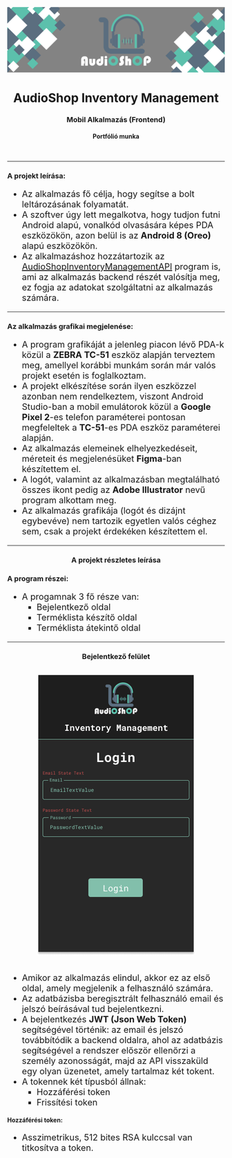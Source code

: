 <div align="center">
    <img src="readme_images/project_readme_banner_1500X450.png" alt="AudioShop Logo">
</div>

<div align="center">
    <h1>AudioShop Inventory Management</h1>
    <h3>Mobil Alkalmazás (Frontend)</h3>
    <h4>Portfólió munka</h4>
    <br>
</div>

---

<div>
    <h3>A projekt leírása:</h3>
    <ul style="font-size: 20px">
        <li>Az alkalmazás fő célja, hogy segítse a bolt leltározásának folyamatát.</li>
        <li>A szoftver úgy lett megalkotva, hogy tudjon futni Android alapú, vonalkód olvasására képes PDA eszközökön, azon belül is az <b>Android 8 (Oreo)</b> alapú eszközökön.</li>
        <li>Az alkalmazáshoz hozzátartozik az <a href="https://github.com/galmihaly/AudioShopInventoryManagementRestAPI">AudioShopInventoryManagementAPI</a> program is, ami az alkalmazás backend részét valósítja meg, ez fogja az adatokat szolgáltatni az alkalmazás számára.</li>
    </ul>
</div>

---

<div>
    <h3>Az alkalmazás grafikai megjelenése:</h3>
    <ul style="font-size: 20px">
        <li>A program grafikáját a jelenleg piacon lévő PDA-k közül a <b>ZEBRA TC-51</b> eszköz alapján terveztem meg, amellyel korábbi munkám során már valós projekt esetén is foglalkoztam.</li>
        <li>A projekt elkészítése során ilyen eszközzel azonban nem rendelkeztem, viszont Android Studio-ban a mobil emulátorok közül a <b>Google Pixel 2</b>-es telefon paraméterei pontosan megfeleltek a <b>TC-51</b>-es PDA eszköz paraméterei alapján.</li>
        <li>Az alkalmazás elemeinek elhelyezkedéseit, méreteit és megjelenésüket <b>Figma</b>-ban készítettem el.</li>
        <li>A logót, valamint az alkalmazásban megtalálható összes ikont pedig az <b>Adobe Illustrator</b> nevű program alkottam meg.</li>
        <li>Az alkalmazás grafikája (logót és dizájnt egybevéve) nem tartozik egyetlen valós céghez sem, csak a projekt érdekéken készítettem el.</li>
    </ul>
</div>

---

<div align="center">
        <h3>A projekt részletes leírása</h3>
</div>

<div>
    <h3>A program részei:</h3>
    <ul style="font-size: 20px">
        <li>A progamnak 3 fő része van:
            <ol style="list-style-type: square;">
                <li>Bejelentkező oldal</li>
                <li>Terméklista készítő oldal</li>
                <li>Terméklista átekintő oldal</li>
            </ol>
        </li>
    </ul>
</div>

---

<div>
    <div align="center">
        <h3>Bejelentkező felület</h3>
        <br>
        <img src="readme_images/login_screen.png" alt="AudioShop Logo">
    </div>
    <br>
    <ul style="font-size: 20px">
        <li>Amikor az alkalmazás elindul, akkor ez az első oldal, amely megjelenik a felhasználó számára.</li>
        <li>Az adatbázisba beregisztrált felhasználó email és jelszó beírásával tud bejelentkezni.</li>
        <li>A bejelentkezés <b>JWT (Json Web Token)</b> segítségével történik: az email és jelszó továbbítódik a backend oldalra, ahol az adatbázis segítségével a rendszer először ellenőrzi a személy azonosságát, majd az API visszaküld egy olyan üzenetet, amely tartalmaz két tokent.</li>
        <li>A tokennek két típusból állnak:
            <ol style="list-style-type: square;">
                <li>Hozzáférési token</li>
                <li>Frissítési token</li>
            </ol>
        </li>
    </ul>
</div>

<div>
    <h4>Hozzáférési token:</h4>
    <ul style="font-size: 20px">
        <li>Asszimetrikus, 512 bites RSA kulccsal van titkosítva a token.</li>
    </ul>
</div>
